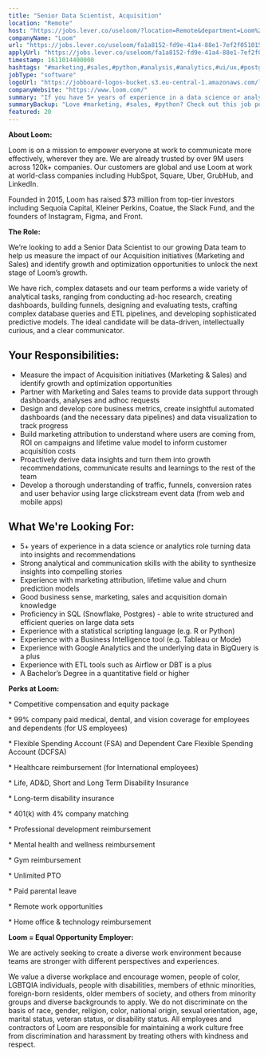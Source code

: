 ```yaml
---
title: "Senior Data Scientist, Acquisition"
location: "Remote"
host: "https://jobs.lever.co/useloom/?location=Remote&department=Loom%20Team&team=Engineering"
companyName: "Loom"
url: "https://jobs.lever.co/useloom/fa1a8152-fd9e-41a4-88e1-7ef2f0510156"
applyUrl: "https://jobs.lever.co/useloom/fa1a8152-fd9e-41a4-88e1-7ef2f0510156/apply"
timestamp: 1611014400000
hashtags: "#marketing,#sales,#python,#analysis,#analytics,#ui/ux,#postgresql,#figma,#optimization,#rest"
jobType: "software"
logoUrl: "https://jobboard-logos-bucket.s3.eu-central-1.amazonaws.com/loom"
companyWebsite: "https://www.loom.com/"
summary: "If you have 5+ years of experience in a data science or analytics role turning data into insights and recommendations, Loom has a job opening for a senior data scientist"
summaryBackup: "Love #marketing, #sales, #python? Check out this job post!"
featured: 20
---
```


**About Loom:**

Loom is on a mission to empower everyone at work to communicate more effectively, wherever they are. We are already trusted by over 9M users across 120k+ companies. Our customers are global and use Loom at work at world-class companies including HubSpot, Square, Uber, GrubHub, and LinkedIn.

Founded in 2015, Loom has raised $73 million from top-tier investors including Sequoia Capital, Kleiner Perkins, Coatue, the Slack Fund, and the founders of Instagram, Figma, and Front.

**The Role:**

We’re looking to add a Senior Data Scientist to our growing Data team to help us measure the impact of our Acquisition initiatives (Marketing and Sales) and identify growth and optimization opportunities to unlock the next stage of Loom’s growth.  

We have rich, complex datasets and our team performs a wide variety of analytical tasks, ranging from conducting ad-hoc research, creating dashboards, building funnels, designing and evaluating tests, crafting complex database queries and ETL pipelines, and developing sophisticated predictive models. The ideal candidate will be data-driven, intellectually curious, and a clear communicator.

## Your Responsibilities:

*   Measure the impact of Acquisition initiatives (Marketing & Sales) and identify growth and optimization opportunities
*   Partner with Marketing and Sales teams to provide data support through dashboards, analyses and adhoc requests
*   Design and develop core business metrics, create insightful automated dashboards (and the necessary data pipelines) and data visualization to track progress
*   Build marketing attribution to understand where users are coming from, ROI on campaigns and lifetime value model to inform customer acquisition costs
*   Proactively derive data insights and turn them into growth recommendations, communicate results and learnings to the rest of the team
*   Develop a thorough understanding of traffic, funnels, conversion rates and user behavior using large clickstream event data (from web and mobile apps) 

## What We're Looking For:

*   5+ years of experience in a data science or analytics role turning data into insights and recommendations
*   Strong analytical and communication skills with the ability to synthesize insights into compelling stories
*   Experience with marketing attribution, lifetime value and churn prediction models
*   Good business sense, marketing, sales and acquisition domain knowledge
*   Proficiency in SQL (Snowflake, Postgres) - able to write structured and efficient queries on large data sets
*   Experience with a statistical scripting language (e.g. R or Python)
*   Experience with a Business Intelligence tool (e.g. Tableau or Mode)
*   Experience with Google Analytics and the underlying data in BigQuery is a plus
*   Experience with ETL tools such as Airflow or DBT is a plus
*   A Bachelor’s Degree in a quantitative field or higher

**Perks at Loom:**

\* Competitive compensation and equity package

\* 99% company paid medical, dental, and vision coverage for employees and dependents (for US employees)

\* Flexible Spending Account (FSA) and Dependent Care Flexible Spending Account (DCFSA)

\* Healthcare reimbursement (for International employees) 

\* Life, AD&D, Short and Long Term Disability Insurance

\* Long-term disability insurance

\* 401(k) with 4% company matching

\* Professional development reimbursement

\* Mental health and wellness reimbursement

\* Gym reimbursement

\* Unlimited PTO 

\* Paid parental leave

\* Remote work opportunities 

\* Home office & technology reimbursement

**Loom = Equal Opportunity Employer:**

We are actively seeking to create a diverse work environment because teams are stronger with different perspectives and experiences.

We value a diverse workplace and encourage women, people of color, LGBTQIA individuals, people with disabilities, members of ethnic minorities, foreign-born residents, older members of society, and others from minority groups and diverse backgrounds to apply. We do not discriminate on the basis of race, gender, religion, color, national origin, sexual orientation, age, marital status, veteran status, or disability status. All employees and contractors of Loom are responsible for maintaining a work culture free from discrimination and harassment by treating others with kindness and respect.
